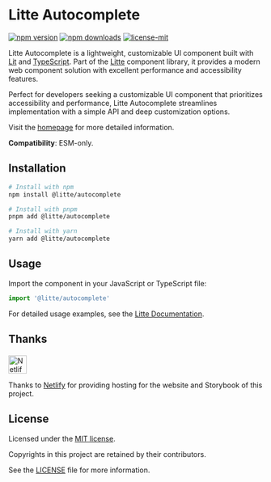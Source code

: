 # Litte Autocomplete

[![npm version](https://img.shields.io/npm/v/@litte/autocomplete)](https://www.npmjs.com/package/@litte/autocomplete)
[![npm downloads](https://img.shields.io/npm/dm/@litte/autocomplete)](https://www.npmjs.com/package/@litte/autocomplete)
[![license-mit](https://img.shields.io/badge/License-MIT-greens.svg)][license-mit]

Litte Autocomplete is a lightweight, customizable UI component built with [Lit][lit]
and [TypeScript][typescript]. Part of the [Litte][litte-homepage] component library,
it provides a modern web component solution with excellent performance and
accessibility features.

Perfect for developers seeking a customizable UI component that prioritizes accessibility and performance,
Litte Autocomplete streamlines implementation with a simple API and deep customization options.

Visit the [homepage][litte-homepage] for more detailed information.

**Compatibility**: ESM-only.

## Installation

```sh
# Install with npm
npm install @litte/autocomplete

# Install with pnpm
pnpm add @litte/autocomplete

# Install with yarn
yarn add @litte/autocomplete
```

## Usage

Import the component in your JavaScript or TypeScript file:

```ts
import '@litte/autocomplete'
```

For detailed usage examples, see the [Litte Documentation](https://litte.dev/docs).

## Thanks

<p align="left" style="margin-top: 20px;">
  <a href="https://www.netlify.com/?utm_source=litte&utm_medium=npmjs&utm_campaign=README" style="margin-right: 12px;">
    <img src="https://www.netlify.com/img/global/badges/netlify-color-accent.svg" alt="Netlify" height="36px" />
  </a>
</p>

Thanks to [Netlify](https://www.netlify.com/) for providing hosting for the website and Storybook of this project.

## License

Licensed under the [MIT license][license-mit].

Copyrights in this project are retained by their contributors.

See the [LICENSE][license-mit] file for more information.

[litte-homepage]: https://litte.dev
[license-mit]: https://github.com/riipandi/litte/blob/main/LICENSE
[typescript]: https://www.typescriptlang.org
[lit]: https://lit.dev

